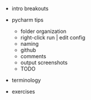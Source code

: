 
- intro breakouts

- pycharm tips
  - folder organization
  - right-click run | edit config
  - naming 
  - github
  - comments
  - output screenshots
  - TODO
  
- terminology

- exercises

